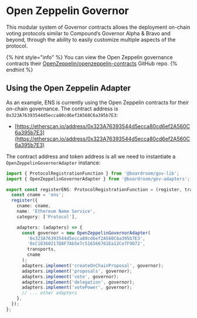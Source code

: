 # Open Zeppelin Governor

This modular system of Governor contracts allows the deployment on-chain voting protocols similar to Compound’s Governor Alpha & Bravo and beyond, through the ability to easily customize multiple aspects of the protocol.

{% hint style="info" %}
You can view the Open Zeppelin governance contracts their [OpenZeppelin/openzeppelin-contracts](https://github.com/OpenZeppelin/openzeppelin-contracts/tree/master/contracts/governance) GitHub repo.
{% endhint %}

## Using the Open Zeppelin Adapter

As an example, ENS is currently using the Open Zeppelin contracts for their on-chain governance. The contract address is `0x323A76393544d5ecca80cd6ef2A560C6a395b7E3`:

* [https://etherscan.io/address/0x323A76393544d5ecca80cd6ef2A560C6a395b7E3](https://etherscan.io/address/0x323A76393544d5ecca80cd6ef2A560C6a395b7E3)

The contract address and token address is all we need to instantiate a `OpenZeppelinGovernorAdapter` instance:

```typescript
import { ProtocolRegistrationFunction } from '@boardroom/gov-lib';
import { OpenZeppelinGovernorAdapter } from '@boardroom/gov-adapters';

export const registerENS: ProtocolRegistrationFunction = (register, transports) => {
  const cname = 'ens';
  register({
    cname: cname,
    name: 'Ethereum Name Service',
    category: ['Protocol'],

    adapters: (adapters) => {
      const governor = new OpenZeppelinGovernorAdapter(
        '0x323A76393544d5ecca80cd6ef2A560C6a395b7E3',
        '0xC18360217D8F7Ab5e7c516566761Ea12Ce7F9D72',
        transports,
        cname
      );
      adapters.implement('createOnChainProposal', governor);
      adapters.implement('proposals', governor);
      adapters.implement('vote', governor);
      adapters.implement('delegation', governor);
      adapters.implement('votePower', governor);
      // ... other adapters
    },
  });
};
```

